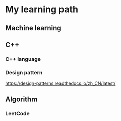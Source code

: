 # My learning path #

## Machine learning ##

## C++ ##
### C++ language ###
### Design pattern ###
https://design-patterns.readthedocs.io/zh_CN/latest/

## Algorithm ##
### LeetCode ###
